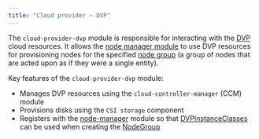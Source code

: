 ```yaml
---
title: "Cloud provider — DVP"
---
```


The `cloud-provider-dvp` module is responsible for interacting with the [DVP](https://deckhouse.ru/products/virtualization-platform/) cloud resources. It allows the [node manager module](../../modules/040-node-manager/) to use DVP resources for provisioning nodes for the specified [node group](../../modules/040-node-manager/cr.html#nodegroup) (a group of nodes that are acted upon as if they were a single entity).

Key features of the `cloud-provider-dvp` module:

- Manages DVP resources using the `cloud-controller-manager` (CCM) module
- Provisions disks using the `CSI storage` component
- Registers with the [node-manager](../../modules/040-node-manager/) module so that [DVPInstanceClasses](cr.html#dvpinstanceclass) can be used when creating the [NodeGroup](../../modules/040-node-manager/cr.html#nodegroup)
